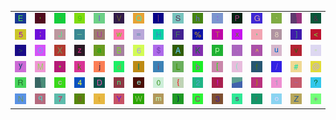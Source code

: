 <table>
<tr>
<td><img src="45.gif"></td>
<td><img src="27.gif"></td>
<td><img src="2D.gif"></td>
<td><img src="39.gif"></td>
<td><img src="6C.gif"></td>
<td><img src="56.gif"></td>
<td><img src="51.gif"></td>
<td><img src="7C.gif"></td>
<td><img src="53.gif"></td>
<td><img src="68.gif"></td>
<td><img src="3A.gif"></td>
<td><img src="50.gif"></td>
<td><img src="47.gif"></td>
<td><img src="60.gif"></td>
<td><img src="gr1.gif"></td>
<td><img src="26.gif"></td>
</tr>
<tr>
<td><img src="35.gif"></td>
<td><img src="3B.gif"></td>
<td><img src="4A.gif"></td>
<td><img src="5F.gif"></td>
<td><img src="55.gif"></td>
<td><img src="77.gif"></td>
<td><img src="3D.gif"></td>
<td><img src="48.gif"></td>
<td><img src="46.gif"></td>
<td><img src="25.gif"></td>
<td><img src="54.gif"></td>
<td><img src="78.gif"></td>
<td><img src="2C.gif"></td>
<td><img src="38.gif"></td>
<td><img src="5D.gif"></td>
<td><img src="3C.gif"></td>
</tr>
<tr>
<td><img src="3E.gif"></td>
<td><img src="4F.gif"></td>
<td><img src="58.gif"></td>
<td><img src="7A.gif"></td>
<td><img src="61.gif"></td>
<td><img src="42.gif"></td>
<td><img src="36.gif"></td>
<td><img src="24.gif"></td>
<td><img src="41.gif"></td>
<td><img src="4B.gif"></td>
<td><img src="70.gif"></td>
<td><img src="2E.gif"></td>
<td><img src="5E.gif"></td>
<td><img src="75.gif"></td>
<td><img src="76.gif"></td>
<td><img src="22.gif"></td>
</tr>
<tr>
<td><img src="79.gif"></td>
<td><img src="4D.gif"></td>
<td><img src="2A.gif"></td>
<td><img src="6B.gif"></td>
<td><img src="6A.gif"></td>
<td><img src="64.gif"></td>
<td><img src="49.gif"></td>
<td><img src="69.gif"></td>
<td><img src="4C.gif"></td>
<td><img src="62.gif"></td>
<td><img src="5B.gif"></td>
<td><img src="28.gif"></td>
<td><img src="66.gif"></td>
<td><img src="2F.gif"></td>
<td><img src="23.gif"></td>
<td><img src="40.gif"></td>
</tr>
<tr>
<td><img src="52.gif"></td>
<td><img src="gr3.gif"></td>
<td><img src="63.gif"></td>
<td><img src="34.gif"></td>
<td><img src="44.gif"></td>
<td><img src="6E.gif"></td>
<td><img src="65.gif"></td>
<td><img src="30.gif"></td>
<td><img src="7B.gif"></td>
<td><img src="32.gif"></td>
<td><img src="21.gif"></td>
<td><img src="gr2.gif"></td>
<td><img src="7D.gif"></td>
<td><img src="31.gif"></td>
<td><img src="7E.gif"></td>
<td><img src="3F.gif"></td>
</tr>
<tr>
<td><img src="4E.gif"></td>
<td><img src="71.gif"></td>
<td><img src="37.gif"></td>
<td><img src="67.gif"></td>
<td><img src="74.gif"></td>
<td><img src="59.gif"></td>
<td><img src="57.gif"></td>
<td><img src="6D.gif"></td>
<td><img src="29.gif"></td>
<td><img src="43.gif"></td>
<td><img src="33.gif"></td>
<td><img src="73.gif"></td>
<td><img src="72.gif"></td>
<td><img src="6F.gif"></td>
<td><img src="5A.gif"></td>
<td><img src="2B.gif"></td>
</tr>
</table>
